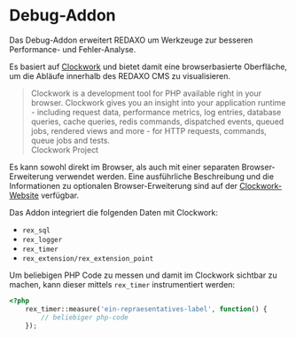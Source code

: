 Debug-Addon
===========

Das Debug-Addon erweitert REDAXO um Werkzeuge zur besseren Performance- und Fehler-Analyse.

Es basiert auf [Clockwork](https://underground.works/clockwork) und bietet damit eine browserbasierte Oberfläche,
um die Abläufe innerhalb des REDAXO CMS zu visualisieren.

<blockquote>
Clockwork is a development tool for PHP available right in your browser.
Clockwork gives you an insight into your application runtime - including request data,
performance metrics, log entries, database queries, cache queries, redis commands, dispatched events, queued jobs,
rendered views and more - for HTTP requests, commands, queue jobs and tests.
<footer>Clockwork Project</footer>
</blockquote>

Es kann sowohl direkt im Browser, als auch mit einer separaten Browser-Erweiterung verwendet werden.
Eine ausführliche Beschreibung und die Informationen zu optionalen Browser-Erweiterung sind auf der [Clockwork-Website](https://underground.works/clockwork) verfügbar.

Das Addon integriert die folgenden Daten mit Clockwork:
- `rex_sql`
- `rex_logger`
- `rex_timer`
- `rex_extension/rex_extension_point`

Um beliebigen PHP Code zu messen und damit im Clockwork sichtbar zu machen, kann dieser mittels `rex_timer` instrumentiert werden:

```php
<?php
    rex_timer::measure('ein-repraesentatives-label', function() {
        // beliebiger php-code
    });
```
